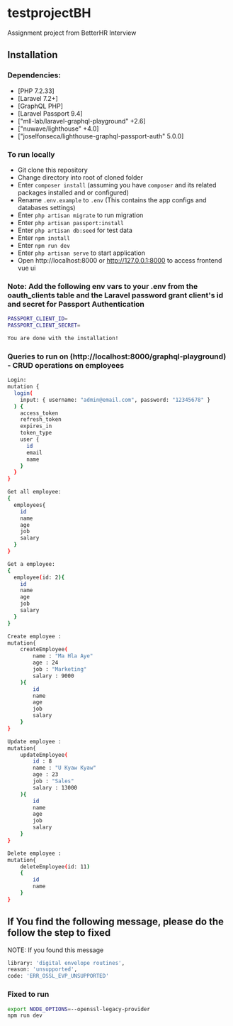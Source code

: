 # testprojectBH
Assignment project from BetterHR Interview 

## Installation

### Dependencies:

* [PHP 7.2.33]
* [Laravel 7.2+]
* [GraphQL PHP]
* [Laravel Passport 9.4]
* ["mll-lab/laravel-graphql-playground" +2.6]
* ["nuwave/lighthouse" +4.0]
* ["joselfonseca/lighthouse-graphql-passport-auth" 5.0.0]


### To run locally

- Git clone this repository
- Change directory into root of cloned folder
- Enter `composer install` (assuming you have `composer` and its related packages installed and or configured)
- Rename `.env.example`  to `.env` (This contains the app configs and databases settings)
- Enter `php artisan migrate` to run migration  
- Enter `php artisan passport:install`
- Enter `php artisan db:seed` for test data
- Enter `npm install`
- Enter `npm run dev`
- Enter `php artisan serve` to start application
- Open http://localhost:8000 or http://127.0.0.1:8000 to access frontend vue ui

### Note: Add the following env vars to your .env from the oauth_clients table and the Laravel password grant client's id and secret for Passport Authentication

```bash
PASSPORT_CLIENT_ID=
PASSPORT_CLIENT_SECRET=

You are done with the installation!
```

### Queries to run on (http://localhost:8000/graphql-playground) - CRUD operations on employees
```bash
Login:
mutation {
  login(
    input: { username: "admin@email.com", password: "12345678" }
  ) {
    access_token
    refresh_token
    expires_in
    token_type
    user {
      id
      email
      name
    }
  }
}

Get all employee:
{
  employees{
    id
    name
    age
    job
    salary
  }
}

Get a employee:
{
  employee(id: 2){
    id
    name
    age
    job
    salary
  }
}

Create employee :
mutation{
	createEmployee(
	    name : "Ma Hla Aye"
	    age : 24
	    job : "Marketing"
	    salary : 9000
	){
	    id
	    name
	    age 
	    job
	    salary
	}
}

Update employee :
mutation{
	updateEmployee(
	    id : 8
	    name : "U Kyaw Kyaw"
	    age : 23
	    job : "Sales"
	    salary : 13000
	){
	    id
	    name
	    age 
	    job
	    salary
	}
}

Delete employee :
mutation{
	deleteEmployee(id: 11)
  	{
	    id
	    name
	}
}

```


## If You find the following message, please do the follow the step to fixed

NOTE: 
If you found this message

```bash
library: 'digital envelope routines',
reason: 'unsupported',
code: 'ERR_OSSL_EVP_UNSUPPORTED'
```
### Fixed to run
```bash
export NODE_OPTIONS=--openssl-legacy-provider
npm run dev
```
